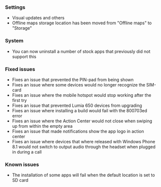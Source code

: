### Settings
- Visual updates and others
 - Offline maps storage location has been moved from "Offline maps" to "Storage"

### System
- You can now uninstall a number of stock apps that previously did not support this

### Fixed issues
- Fixes an issue that prevented the PIN-pad from being shown
- Fixes an issue where some devices would no longer recognize the SIM-card
- Fixes an issue where the mobile hotspot would stop working after the first try
- Fixes an issue that prevented Lumia 650 devices from upgrading
- Fixes an issue where installing a build would fail with the 800703ed error
- Fixes an issue where the Action Center would not close when swiping up from within the empty area
- Fixes an issue that made notifications show the app logo in action center
- Fixes an issue where devices that where released with Windows Phone 8.1 would not switch to output audio through the headset when plugged in during a call

### Known issues
- The installation of some apps will fail when the default location is set to SD card